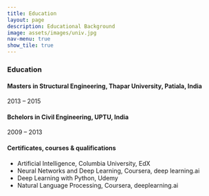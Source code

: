 ```yaml
---
title: Education
layout: page
description: Educational Background
image: assets/images/univ.jpg
nav-menu: true
show_tile: true
---
```


### Education 
#### Masters in Structural Engineering, Thapar University, Patiala, India     
2013 – 2015     
  
#### Bchelors in Civil Engineering, UPTU, India     
2009 – 2013     
      

#### Certificates, courses & qualifications          
+ Artificial Intelligence, Columbia University, EdX      
+ Neural Networks and Deep Learning, Coursera, deep learning.ai      
+ Deep Learning with Python, Udemy     
+ Natural Language Processing, Coursera, deeplearning.ai      

